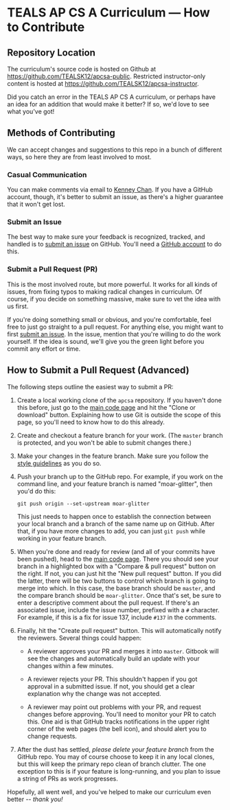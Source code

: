 TEALS AP CS A Curriculum — How to Contribute
====================================================================================================

## Repository Location
The curriculum's source code is hosted on Github at https://github.com/TEALSK12/apcsa-public.
Restricted instructor-only content is hosted at https://github.com/TEALSK12/apcsa-instructor.

Did you catch an error in the TEALS AP CS A curriculum, or perhaps have an idea for an addition that
would make it better? If so, we'd love to see what you've got!


Methods of Contributing
-----------------------
We can accept changes and suggestions to this repo in a bunch of different ways, so here they are
from least involved to most.


### Casual Communication
You can make comments via email to [Kenney Chan][]. If you have a GitHub account, though, it's
better to submit an issue, as there's a higher guarantee that it won't get lost.


### Submit an Issue
The best way to make sure your feedback is recognized, tracked, and handled is to
[submit an issue][] on GitHub. You'll need a [GitHub account][] to do this.


### Submit a Pull Request (PR)
This is the most involved route, but more powerful. It works for all kinds of issues, from fixing
typos to making radical changes in curriculum. Of course, if you decide on something massive, make
sure to vet the idea with us first.

If you're doing something small or obvious, and you're comfortable, feel free to just go straight to
a pull request. For anything else, you might want to first [submit an issue][]. In the issue,
mention that you're willing to do the work yourself. If the idea is sound, we'll give you the green
light before you commit any effort or time.


How to Submit a Pull Request (Advanced)
---------------------------------------
The following steps outline the easiest way to submit a PR:

1. Create a local working clone of the `apcsa` repository. If you haven't done this before, just go
   to the [main code page][] and hit the "Clone or download" button. Explaining how to use Git is
   outside the scope of this page, so you'll need to know how to do this already.

2. Create and checkout a feature branch for your work. (The `master` branch is protected, and you
   won't be able to submit changes there.)

3. Make your changes in the feature branch. Make sure you follow the [style guidelines][] as you do
   so.

4. Push your branch up to the GitHub repo. For example, if you work on the command line, and your
   feature branch is named "moar-glitter", then you'd do this:

       git push origin --set-upstream moar-glitter

   This just needs to happen once to establish the connection between your local branch and a branch
   of the same name up on GitHub. After that, if you have more changes to add, you can just `git
   push` while working in your feature branch.

5. When you're done and ready for review (and all of your commits have been pushed), head to the
   [main code page][]. There you should see your branch in a highlighted box with a "Compare & pull
   request" button on the right. If not, you can just hit the "New pull request" button. If you did
   the latter, there will be two buttons to control which branch is going to merge into which. In
   this case, the base branch should be `master`, and the compare branch should be `moar-glitter`.
   Once that's set, be sure to enter a descriptive comment about the pull request. If there's an
   associated issue, include the issue number, prefixed with a `#` character. For example, if this
   is a fix for issue 137, include `#137` in the comments.

6. Finally, hit the "Create pull request" button. This will automatically notify the reviewers.
   Several things could happen:

   + A reviewer approves your PR and merges it into `master`. Gitbook will see the changes and
     automatically build an update with your changes within a few minutes.

   + A reviewer rejects your PR. This shouldn't happen if you got approval in a submitted issue.
     If not, you should get a clear explanation why the change was not accepted.

   + A reviewer may point out problems with your PR, and request changes before approving. You'll
     need to monitor your PR to catch this. One aid is that GitHub tracks notifications in the upper
     right corner of the web pages (the bell icon), and should alert you to change requests.

7. After the dust has settled, _please delete your feature branch_ from the GitHub repo. You may of
   course choose to keep it in any local clones, but this will keep the primary repo clean of branch
   clutter. The one exception to this is if your feature is long-running, and you plan to issue a
   string of PRs as work progresses.

Hopefully, all went well, and you've helped to make our curriculum even better -- *thank you!*



[GitHub account]:   https://github.com/join
[Kenney Chan]:      mailto:kencha@microsoft.com
[main code page]:   https://github.com/TEALSK12/apcsa-public
[style guidelines]: STYLE.md
[submit an issue]:  https://github.com/TEALSK12/apcsa-public/issues
